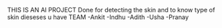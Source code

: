 
THIS IS AN AI PROJECT 
Done for detecting the skin and to know type of skin dieseses u have
TEAM
-Ankit
-Indhu
-Adith
-Usha
-Pranay
